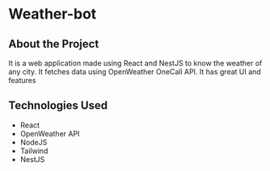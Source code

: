 # Weather-bot

## About the Project
It is a web application made using React and NestJS to know the weather of any city. It fetches data using OpenWeather OneCall API. It has great UI and features

## Technologies Used
* React
* OpenWeather API
* NodeJS
* Tailwind
* NestJS


